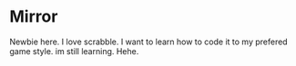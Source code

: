 # Mirror
Newbie here. 
I love scrabble.
I want to learn how to code it to my prefered game style.
im still learning.
Hehe.
